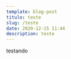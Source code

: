 ```yaml
---
template: blog-post
titulo: teste
slug: /teste
date: 2020-12-15 11:44
description: teste
---
```

testando